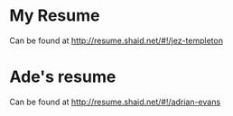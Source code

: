 # My Resume

Can be found at http://resume.shaid.net/#!/jez-templeton

# Ade's resume

Can be found at http://resume.shaid.net/#!/adrian-evans

